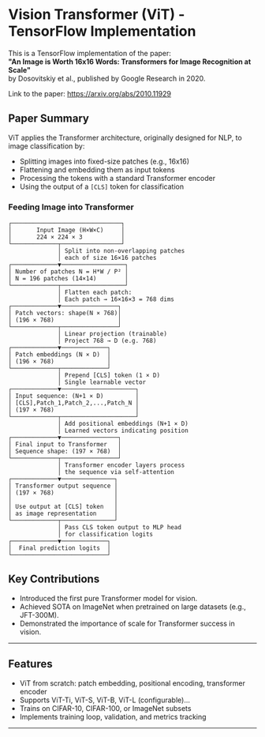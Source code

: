 # Vision Transformer (ViT) - TensorFlow Implementation

This is a TensorFlow implementation of the paper:  
**"An Image is Worth 16x16 Words: Transformers for Image Recognition at Scale"**  
by Dosovitskiy et al., published by Google Research in 2020.

Link to the paper: https://arxiv.org/abs/2010.11929

##  Paper Summary

ViT applies the Transformer architecture, originally designed for NLP, to image classification by:
- Splitting images into fixed-size patches (e.g., 16x16)
- Flattening and embedding them as input tokens
- Processing the tokens with a standard Transformer encoder
- Using the output of a `[CLS]` token for classification

### Feeding Image into Transformer
```
┌───────────────────────────────┐
│       Input Image (H×W×C)     │
│       224 × 224 × 3           │
└─────────────┬─────────────────┘
              │ Split into non-overlapping patches
              │ each of size 16×16 patches
┌─────────────▼──────────────────┐
│ Number of patches N = H*W / P² │
│ N = 196 patches (14×14)        │
└─────────────┬──────────────────┘
              │ Flatten each patch:
              │ Each patch → 16×16×3 = 768 dims
┌─────────────▼────────────────┐
│ Patch vectors: shape(N × 768)│
│ (196 × 768)                  │
└─────────────┬────────────────┘
              │ Linear projection (trainable)
              │ Project 768 → D (e.g. 768)
┌─────────────▼─────────────┐
│ Patch embeddings (N × D)  │
│ (196 × 768)               │
└─────────────┬─────────────┘
              │ Prepend [CLS] token (1 × D)
              │ Single learnable vector
┌─────────────▼─────────────────────┐
│ Input sequence: (N+1 × D)         │
│ [CLS],Patch_1,Patch_2,...,Patch_N │
│ (197 × 768)                       │
└─────────────┬─────────────────────┘
              │ Add positional embeddings (N+1 × D)
              │ Learned vectors indicating position
┌─────────────▼────────────────┐
│ Final input to Transformer   │
│ Sequence shape: (197 × 768)  │
└─────────────┬────────────────┘
              │ Transformer encoder layers process
              │ the sequence via self-attention
┌─────────────▼───────────────┐
│ Transformer output sequence │
│ (197 × 768)                 │
│                             │
│ Use output at [CLS] token   │
│ as image representation     │
└─────────────┬───────────────┘
              │ Pass CLS token output to MLP head
              │ for classification logits
┌─────────────▼─────────────┐
│  Final prediction logits  │
└───────────────────────────┘

```

##  Key Contributions
- Introduced the first pure Transformer model for vision.
- Achieved SOTA on ImageNet when pretrained on large datasets (e.g., JFT-300M).
- Demonstrated the importance of scale for Transformer success in vision.

---

##  Features

- ViT from scratch: patch embedding, positional encoding, transformer encoder
- Supports ViT-Ti, ViT-S, ViT-B, ViT-L (configurable)...
- Trains on CIFAR-10, CIFAR-100, or ImageNet subsets
- Implements training loop, validation, and metrics tracking

---

